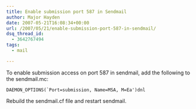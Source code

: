 ```yaml
---
title: Enable submission port 587 in Sendmail
author: Major Hayden
date: 2007-05-21T16:08:34+00:00
url: /2007/05/21/enable-submission-port-587-in-sendmail/
dsq_thread_id:
  - 3642767494
tags:
  - mail

---
```

To enable submission access on port 587 in sendmail, add the following to the sendmail.mc:

``DAEMON_OPTIONS(`Port=submission, Name=MSA, M=Ea')dnl``

Rebuild the sendmail.cf file and restart sendmail.